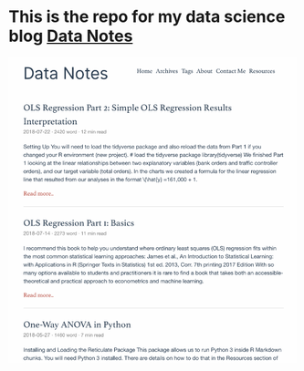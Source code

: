 # This is the repo for my data science blog [Data Notes](https://raiswell.rbind.io)

![blog screenshot](https://github.com/timraiswell/blogdown/blob/master/raiswell/blog%20snapshot.png)

